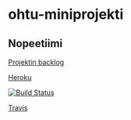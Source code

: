 # ohtu-miniprojekti
## Nopeetiimi

[Projektin backlog](https://docs.google.com/spreadsheets/d/1EB2T7uyCparEjprCJ88-f2S6ZnvXSeOPrIzwH-eVUJ4/pubhtml)

[Heroku](https://pure-coast-94327.herokuapp.com/)

[![Build Status](https://travis-ci.org/MJL7068/ohtu-miniprojekti.svg?branch=master)](https://travis-ci.org/MJL7068/ohtu-miniprojekti)

[Travis](https://travis-ci.org/MJL7068/ohtu-miniprojekti)
